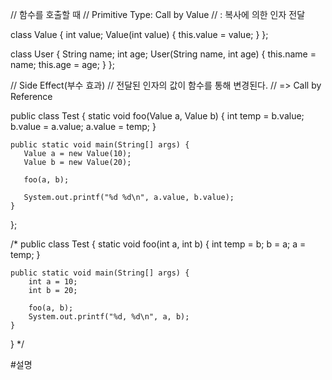 // 함수를 호출할 때
//  Primitive Type: Call by Value
//   : 복사에 의한 인자 전달

class Value {
    int value;
    Value(int value) {
        this.value = value;
    }
};

class User {
    String name;
    int age;
    User(String name, int age) {
        this.name = name;
        this.age = age;
    }
};

// Side Effect(부수 효과)
//  전달된 인자의 값이 함수를 통해 변경된다.
//  => Call by Reference

public class Test {
    static void foo(Value a, Value b) {
        int temp = b.value;
        b.value = a.value;
        a.value = temp;
    }

    public static void main(String[] args) {
       Value a = new Value(10);
       Value b = new Value(20);

       foo(a, b);

       System.out.printf("%d %d\n", a.value, b.value);
    }
};

/*
public class Test {
    static void foo(int a, int b) {
        int temp = b;
        b = a;
        a = temp;
    }

    public static void main(String[] args) {
        int a = 10;
        int b = 20;

        foo(a, b);
        System.out.printf("%d, %d\n", a, b);
    }
}
*/

#설명